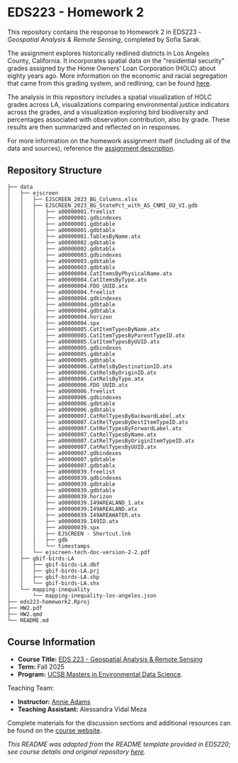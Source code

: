 # EDS223 - Homework 2

This repository contains the response to Homework 2 in EDS223 - *Geospatial Analysis & Remote Sensing*, completed by Sofia Sarak.

The assignment explores historically redlined districts in Los Angeles County, California. It incorporates spatial data on the "residential security" grades assigned by the Home Owners’ Loan Corporation (HOLC) about eighty years ago. More information on the economic and racial segregation that came from this grading system, and redlining, can be found [here](https://ncrc.org/holc/). 

The analysis in this repository includes a spatial visualization of HOLC grades across LA, visualizations comparing environmental justice indicators across the grades, and a visualization exploring bird biodiversity and percentages associated with observation contribution, also by grade. These results are then summarized and reflected on in responses.

For more information on the homework assignment itself (including all of the data and sources), reference the [assignment description](https://eds-223-geospatial.github.io/assignments/HW2.html).

## Repository Structure
```
├── data
│   ├── ejscreen
│   │   ├── EJSCREEN_2023_BG_Columns.xlsx
│   │   ├── EJSCREEN_2023_BG_StatePct_with_AS_CNMI_GU_VI.gdb
│   │   │   ├── a00000001.freelist
│   │   │   ├── a00000001.gdbindexes
│   │   │   ├── a00000001.gdbtable
│   │   │   ├── a00000001.gdbtablx
│   │   │   ├── a00000001.TablesByName.atx
│   │   │   ├── a00000002.gdbtable
│   │   │   ├── a00000002.gdbtablx
│   │   │   ├── a00000003.gdbindexes
│   │   │   ├── a00000003.gdbtable
│   │   │   ├── a00000003.gdbtablx
│   │   │   ├── a00000004.CatItemsByPhysicalName.atx
│   │   │   ├── a00000004.CatItemsByType.atx
│   │   │   ├── a00000004.FDO_UUID.atx
│   │   │   ├── a00000004.freelist
│   │   │   ├── a00000004.gdbindexes
│   │   │   ├── a00000004.gdbtable
│   │   │   ├── a00000004.gdbtablx
│   │   │   ├── a00000004.horizon
│   │   │   ├── a00000004.spx
│   │   │   ├── a00000005.CatItemTypesByName.atx
│   │   │   ├── a00000005.CatItemTypesByParentTypeID.atx
│   │   │   ├── a00000005.CatItemTypesByUUID.atx
│   │   │   ├── a00000005.gdbindexes
│   │   │   ├── a00000005.gdbtable
│   │   │   ├── a00000005.gdbtablx
│   │   │   ├── a00000006.CatRelsByDestinationID.atx
│   │   │   ├── a00000006.CatRelsByOriginID.atx
│   │   │   ├── a00000006.CatRelsByType.atx
│   │   │   ├── a00000006.FDO_UUID.atx
│   │   │   ├── a00000006.freelist
│   │   │   ├── a00000006.gdbindexes
│   │   │   ├── a00000006.gdbtable
│   │   │   ├── a00000006.gdbtablx
│   │   │   ├── a00000007.CatRelTypesByBackwardLabel.atx
│   │   │   ├── a00000007.CatRelTypesByDestItemTypeID.atx
│   │   │   ├── a00000007.CatRelTypesByForwardLabel.atx
│   │   │   ├── a00000007.CatRelTypesByName.atx
│   │   │   ├── a00000007.CatRelTypesByOriginItemTypeID.atx
│   │   │   ├── a00000007.CatRelTypesByUUID.atx
│   │   │   ├── a00000007.gdbindexes
│   │   │   ├── a00000007.gdbtable
│   │   │   ├── a00000007.gdbtablx
│   │   │   ├── a00000039.freelist
│   │   │   ├── a00000039.gdbindexes
│   │   │   ├── a00000039.gdbtable
│   │   │   ├── a00000039.gdbtablx
│   │   │   ├── a00000039.horizon
│   │   │   ├── a00000039.I49AREALAND_1.atx
│   │   │   ├── a00000039.I49AREALAND.atx
│   │   │   ├── a00000039.I49AREAWATER.atx
│   │   │   ├── a00000039.I49ID.atx
│   │   │   ├── a00000039.spx
│   │   │   ├── EJSCREEN - Shortcut.lnk
│   │   │   ├── gdb
│   │   │   └── timestamps
│   │   └── ejscreen-tech-doc-version-2-2.pdf
│   ├── gbif-birds-LA
│   │   ├── gbif-birds-LA.dbf
│   │   ├── gbif-birds-LA.prj
│   │   ├── gbif-birds-LA.shp
│   │   └── gbif-birds-LA.shx
│   └── mapping-inequality
│       └── mapping-inequality-los-angeles.json
├── eds223-homework2.Rproj
├── HW2.pdf
├── HW2.qmd
└── README.md
```

## Course Information

-   **Course Title:** [EDS 223 - Geospatial Analysis & Remote Sensing](https://eds-223-geospatial.github.io/)
-   **Term:** Fall 2025
-   **Program:** [UCSB Masters in Environmental Data Science](https://bren.ucsb.edu/masters-programs/master-environmental-data-science).

Teaching Team:

-   **Instructor:** [Annie Adams](https://github.com/annieradams)
-   **Teaching Assistant:** Alessandra Vidal Meza

Complete materials for the discussion sections and additional resources can be found on the [course website](https://eds-223-geospatial.github.io/).

*This README was adapted from the README template provided in EDS220; see course details and original repository [here](https://github.com/sofiasarak/eds220-2025-in-class).*
